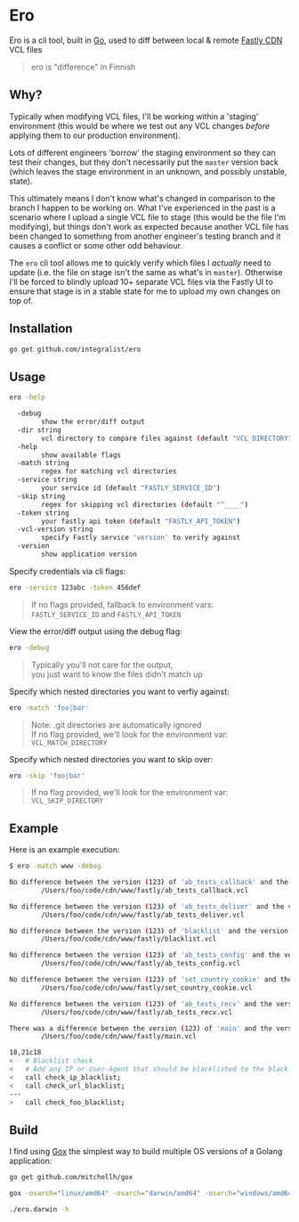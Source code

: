 # Ero

Ero is a cli tool, built in [Go](https://golang.org), used to diff between local & remote [Fastly CDN](https://www.fastly.com/) VCL files

> ero is "difference" in Finnish

## Why?

Typically when modifying VCL files, I'll be working within a 'staging' environment (this would be where we test out any VCL changes _before_ applying them to our production environment). 

Lots of different engineers 'borrow' the staging environment so they can test their changes, but they don't necessarily put the `master` version back (which leaves the stage environment in an unknown, and possibly unstable, state). 

This ultimately means I don't know what's changed in comparison to the branch I happen to be working on. What I've experienced in the past is a scenario where I upload a single VCL file to stage (this would be the file I'm modifying), but things don't work as expected because another VCL file has been changed to something from another engineer's testing branch and it causes a conflict or some other odd behaviour.

The `ero` cli tool allows me to quickly verify which files I _actually_ need to update (i.e. the file on stage isn't the same as what's in `master`). Otherwise I'll be forced to blindly upload 10+ separate VCL files via the Fastly UI to ensure that stage is in a stable state for me to upload my own changes on top of.

## Installation

```bash
go get github.com/integralist/ero
```

## Usage

```bash
ero -help

  -debug
        show the error/diff output
  -dir string
        vcl directory to compare files against (default "VCL_DIRECTORY")
  -help
        show available flags
  -match string
        regex for matching vcl directories
  -service string
        your service id (default "FASTLY_SERVICE_ID")
  -skip string
        regex for skipping vcl directories (default "^____")
  -token string
        your fastly api token (default "FASTLY_API_TOKEN")
  -vcl-version string
        specify Fastly service 'version' to verify against
  -version
        show application version
```

Specify credentials via cli flags:

```bash
ero -service 123abc -token 456def
```

> If no flags provided, fallback to environment vars:  
> `FASTLY_SERVICE_ID` and `FASTLY_API_TOKEN`

View the error/diff output using the debug flag:

```bash
ero -debug
```

> Typically you'll not care for the output,  
> you just want to know the files didn't match up

Specify which nested directories you want to verfiy against:

```bash
ero -match 'foo|bar'
```

> Note: .git directories are automatically ignored  
> If no flag provided, we'll look for the environment var:  
> `VCL_MATCH_DIRECTORY`

Specify which nested directories you want to skip over:

```bash
ero -skip 'foo|bar'
```

> If no flag provided, we'll look for the environment var:  
> `VCL_SKIP_DIRECTORY`

## Example

Here is an example execution:

```bash
$ ero -match www -debug

No difference between the version (123) of 'ab_tests_callback' and the version found locally
        /Users/foo/code/cdn/www/fastly/ab_tests_callback.vcl

No difference between the version (123) of 'ab_tests_deliver' and the version found locally
        /Users/foo/code/cdn/www/fastly/ab_tests_deliver.vcl

No difference between the version (123) of 'blacklist' and the version found locally
        /Users/foo/code/cdn/www/fastly/blacklist.vcl

No difference between the version (123) of 'ab_tests_config' and the version found locally
        /Users/foo/code/cdn/www/fastly/ab_tests_config.vcl

No difference between the version (123) of 'set_country_cookie' and the version found locally
        /Users/foo/code/cdn/www/fastly/set_country_cookie.vcl

No difference between the version (123) of 'ab_tests_recv' and the version found locally
        /Users/foo/code/cdn/www/fastly/ab_tests_recv.vcl

There was a difference between the version (123) of 'main' and the version found locally
        /Users/foo/code/cdn/www/fastly/main.vcl

18,21c18
<   # Blacklist check
<   # Add any IP or User-Agent that should be blacklisted to the blacklist.vcl file
<   call check_ip_blacklist;
<   call check_url_blacklist;
---
>   call check_foo_blacklist;
```

## Build

I find using [Gox](https://github.com/mitchellh/gox) the simplest way to build multiple OS versions of a Golang application:

```bash
go get github.com/mitchellh/gox

gox -osarch="linux/amd64" -osarch="darwin/amd64" -osarch="windows/amd64" -output="ero.{{.OS}}"

./ero.darwin -h
```
